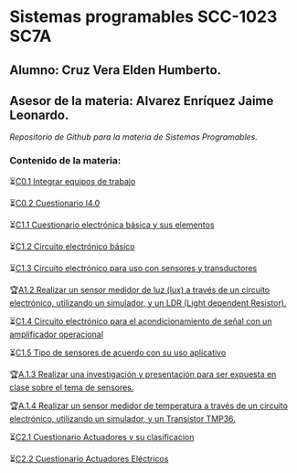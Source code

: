# Sistemas programables SCC-1023 SC7A

## Alumno: Cruz Vera Elden Humberto.

## Asesor de la materia: Alvarez Enríquez Jaime Leonardo.

*Repositorio de Github para la materia de Sistemas Programables.*

### Contenido de la materia:
:hourglass_flowing_sand:[C0.1 Integrar equipos de trabajo](https://github.com/CruzVeraEldenHumberto/Sistemas-Programables/blob/master/blog/C0.1_EldenCruz_CodeDevelopers.md)

:hourglass_flowing_sand:[C0.2 Cuestionario I4.0](https://github.com/CruzVeraEldenHumberto/Sistemas-Programables/blob/master/blog/C0.2_EldenCruz_CodeDevelopers.md)

:hourglass_flowing_sand:[C1.1 Cuestionario electrónica básica y sus elementos](https://github.com/CruzVeraEldenHumberto/Sistemas-Programables/blob/master/blog/C1.1_EldenCruz_CodeDevelopers.md)

:hourglass_flowing_sand:[C1.2 Circuito electrónico básico](https://github.com/CruzVeraEldenHumberto/Sistemas-Programables/blob/master/blog/C1.2_EldenCruz_CodeDevelopers.md)

:hourglass_flowing_sand:[C1.3 Circuito electrónico para uso con sensores y transductores](https://github.com/CruzVeraEldenHumberto/Sistemas-Programables/blob/master/blog/C1.3_EldenCruz_CodeDevelopers.md)

:trophy:[A1.2 Realizar un sensor medidor de luz (lux) a través de un circuito electrónico, utilizando un simulador, y un LDR (Light dependent Resistor).](https://github.com/CruzVeraEldenHumberto/Sistemas-Programables/blob/master/blog/A1.2_EldenCruz_CodeDevelopers.md)

:hourglass_flowing_sand:[C1.4 Circuito electrónico para el acondicionamiento de señal con un amplificador operacional](https://github.com/CruzVeraEldenHumberto/Sistemas-Programables/blob/master/blog/C1.4_EldenCruz_CodeDevelopers.md)

:hourglass_flowing_sand:[C1.5 Tipo de sensores de acuerdo con su uso aplicativo](https://github.com/CruzVeraEldenHumberto/Sistemas-Programables/blob/master/blog/C1.5_EldenCruz_CodeDevelopers.md)

:trophy:[A.1.3 Realizar una investigación y presentación para ser expuesta en clase sobre el tema de sensores.](https://github.com/CruzVeraEldenHumberto/Sistemas-Programables/blob/master/blog/A1.3_EldenCruz_CodeDevelopers.md)

:trophy:[A.1.4 Realizar un sensor medidor de temperatura a través de un circuito electrónico, utilizando un simulador, y un Transistor TMP36.](https://github.com/CruzVeraEldenHumberto/Sistemas-Programables/blob/master/blog/A1.4_EldenCruz_CodeDevelopers.md)

:hourglass_flowing_sand:[C2.1 Cuestionario Actuadores y su clasificacion](https://github.com/CruzVeraEldenHumberto/Sistemas-Programables/blob/master/blog/C2.1_EldenCruz_CodeDevelopers.md)

:hourglass_flowing_sand:[C2.2 Cuestionario Actuadores Eléctricos](https://github.com/CruzVeraEldenHumberto/Sistemas-Programables/blob/master/blog/C2.2_EldenCruz_CodeDevelopers.md)


